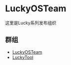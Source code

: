 # LuckyOSTeam

这里是Lucky系列发布组织

## 群组

- [LuckyOSTeam](https://t.me/LuckyOSTeam)
- [LuckyTool](https://t.me/LuckyTool)
